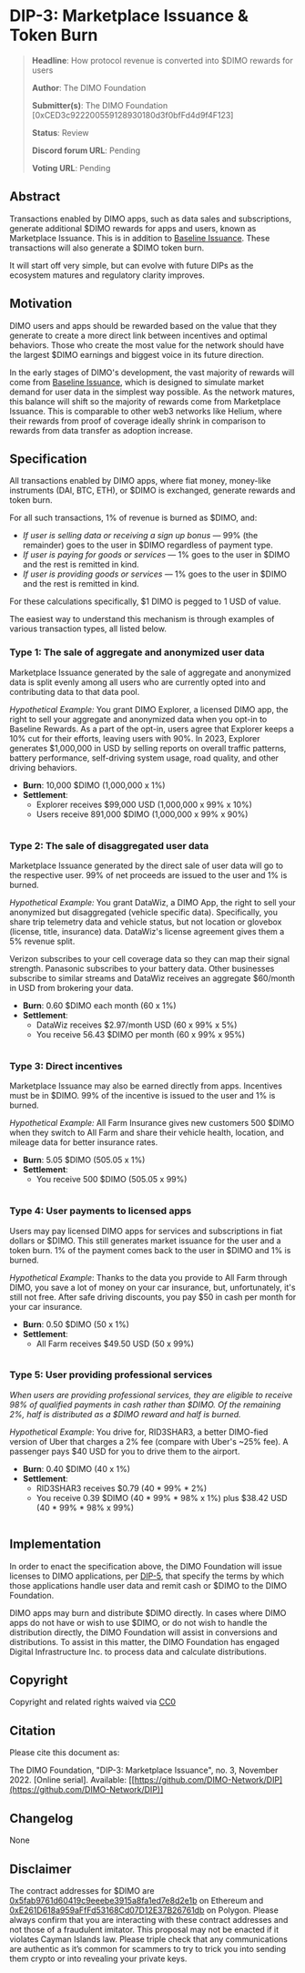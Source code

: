 # DIP-3: Marketplace Issuance & Token Burn

> **Headline**: How protocol revenue is converted into $DIMO rewards for users
>
> **Author**: The DIMO Foundation
>
> **Submitter(s)**: The DIMO Foundation \[0xCED3c922200559128930180d3f0bfFd4d9f4F123]
>
> **Status**: Review
>
> **Discord forum URL**: Pending
>
> **Voting URL**: Pending

## Abstract

Transactions enabled by DIMO apps, such as data sales and subscriptions, generate additional $DIMO rewards for apps and users, known as Marketplace Issuance. This is in addition to [Baseline Issuance](dip-2-baseline-issuance.md). These transactions will also generate a $DIMO token burn.&#x20;

It will start off very simple, but can evolve with future DIPs as the ecosystem matures and regulatory clarity improves.

## Motivation

DIMO users and apps should be rewarded based on the value that they generate to create a more direct link between incentives and optimal behaviors. Those who create the most value for the network should have the largest $DIMO earnings and biggest voice in its future direction.

In the early stages of DIMO's development, the vast majority of rewards will come from [Baseline Issuance](dip-2-baseline-issuance.md), which is designed to simulate market demand for user data in the simplest way possible. As the network matures, this balance will shift so the majority of rewards come from Marketplace Issuance. This is comparable to other web3 networks like Helium, where their rewards from proof of coverage ideally shrink in comparison to rewards from data transfer as adoption increase.

## Specification

All transactions enabled by DIMO apps, where fiat money, money-like instruments (DAI, BTC, ETH), or $DIMO is exchanged, generate rewards and token burn.

For all such transactions, 1% of revenue is burned as $DIMO, and:&#x20;

* _If user is selling data or receiving a sign up bonus —_ 99% (the remainder) goes to the user in $DIMO regardless of payment type.
* _If user is paying for goods or services_ — 1% goes to the user in $DIMO and the rest is remitted in kind.
* _If user is providing goods or services_ — 1% goes to the user in $DIMO and the rest is remitted in kind.

For these calculations specifically, $1 DIMO is pegged to 1 USD of value.&#x20;

The easiest way to understand this mechanism is through examples of various transaction types, all listed below.

### Type 1: The sale of aggregate and anonymized user data

Marketplace Issuance generated by the sale of aggregate and anonymized data is split evenly among all users who are currently opted into and contributing data to that data pool.

_Hypothetical Example:_ You grant DIMO Explorer, a licensed DIMO app, the right to sell your aggregate and anonymized data when you opt-in to Baseline Rewards. As a part of the opt-in, users agree that Explorer keeps a 10% cut for their efforts, leaving users with 90%. In 2023, Explorer generates $1,000,000 in USD by selling reports on overall traffic patterns, battery performance, self-driving system usage, road quality, and other driving behaviors.

* **Burn**: 10,000 $DIMO (1,000,000 x 1%)
* **Settlement**:&#x20;
  * Explorer receives $99,000 USD (1,000,000 x 99% x 10%)
  * Users receive 891,000 $DIMO (1,000,000 x 99% x 90%)

<img src=".gitbook/assets/file.drawing.svg" alt="" class="gitbook-drawing">

### Type 2: The sale of disaggregated user data

Marketplace Issuance generated by the direct sale of user data will go to the respective user. 99% of net proceeds are issued to the user and 1% is burned.

_Hypothetical Example:_ You grant DataWiz, a DIMO App, the right to sell your anonymized but disaggregated (vehicle specific data). Specifically, you share trip telemetry data and vehicle status, but not location or glovebox (license, title, insurance) data. DataWiz's license agreement gives them a 5% revenue split.

Verizon subscribes to your cell coverage data so they can map their signal strength. Panasonic subscribes to your battery data. Other businesses subscribe to similar streams and DataWiz receives an aggregate $60/month in USD from brokering your data.

* **Burn**: 0.60 $DIMO each month (60 x 1%)
* **Settlement**:&#x20;
  * DataWiz receives $2.97/month USD (60 x 99% x 5%)
  * You receive 56.43 $DIMO per month (60 x 99% x 95%)

<img src=".gitbook/assets/file.drawing (5).svg" alt="" class="gitbook-drawing">

### Type 3: Direct incentives

Marketplace Issuance may also be earned directly from apps. Incentives must be in $DIMO. 99% of the incentive is issued to the user and 1% is burned.&#x20;

_Hypothetical Example:_ All Farm Insurance gives new customers 500 $DIMO when they switch to All Farm and share their vehicle health, location, and mileage data for better insurance rates.

* **Burn**: 5.05 $DIMO (505.05 x 1%)
* **Settlement**:&#x20;
  * You receive 500 $DIMO (505.05 x 99%)

<img src=".gitbook/assets/file.drawing (3).svg" alt="" class="gitbook-drawing">

### Type 4: User payments to licensed apps

Users may pay licensed DIMO apps for services and subscriptions in fiat dollars or $DIMO. This still generates market issuance for the user and a token burn. 1% of the payment comes back to the user in $DIMO and 1% is burned.

_Hypothetical Example_: Thanks to the data you provide to All Farm through DIMO, you save a lot of money on your car insurance, but, unfortunately, it's still not free. After safe driving discounts, you pay $50 in cash per month for your car insurance.

* **Burn**: 0.50 $DIMO (50 x 1%)
* **Settlement**:&#x20;
  * All Farm receives $49.50 USD (50 x 99%)

<img src=".gitbook/assets/file.drawing (7).svg" alt="" class="gitbook-drawing">

### Type 5: User providing professional services

_When users are providing professional services, they are eligible to receive 98% of qualified payments in cash rather than $DIMO. Of the remaining 2%, half is distributed as a $DIMO reward and half is burned._

_Hypothetical Example_: You drive for, RID3SHAR3, a better DIMO-fied version of Uber that charges a 2% fee (compare with Uber's \~25% fee). A passenger pays $40 USD for you to drive them to the airport.

* **Burn**: 0.40 $DIMO (40 x 1%)
* **Settlement**:&#x20;
  * RID3SHAR3 receives $0.79 (40 \* 99% \* 2%)
  * You receive 0.39 $DIMO (40 \* 99% \* 98% x 1%) plus $38.42 USD (40 \* 99% \* 98% x 99%)

<img src=".gitbook/assets/file.drawing (4).svg" alt="" class="gitbook-drawing">

## Implementation

In order to enact the specification above, the DIMO Foundation will issue licenses to DIMO applications, per [DIP-5](dip-5-app-ecosystem.md), that specify the terms by which those applications handle user data and remit cash or $DIMO to the DIMO Foundation.

DIMO apps may burn and distribute $DIMO directly. In cases where DIMO apps do not have or wish to use $DIMO, or do not wish to handle the distribution directly, the DIMO Foundation will assist in conversions and distributions. To assist in this matter, the DIMO Foundation has engaged Digital Infrastructure Inc. to process data and calculate distributions.

## Copyright

Copyright and related rights waived via [CC0](https://creativecommons.org/publicdomain/zero/1.0)

## Citation

Please cite this document as:

The DIMO Foundation, "DIP-3: Marketplace Issuance", no. 3, November 2022. \[Online serial]. Available: \[[https://github.com/DIMO-Network/DIP](https://github.com/DIMO-Network/DIP)]

## Changelog

None

## Disclaimer

The contract addresses for $DIMO are [0x5fab9761d60419c9eeebe3915a8fa1ed7e8d2e1b](https://etherscan.io/token/0x5fab9761d60419c9eeebe3915a8fa1ed7e8d2e1b) on Ethereum and [0xE261D618a959aFfFd53168Cd07D12E37B26761db](https://polygonscan.com/token/0xE261D618a959aFfFd53168Cd07D12E37B26761db) on Polygon. Please always confirm that you are interacting with these contract addresses and not those of a fraudulent imitator. This proposal may not be enacted if it violates Cayman Islands law. Please triple check that any communications are authentic as it’s common for scammers to try to trick you into sending them crypto or into revealing your private keys.
